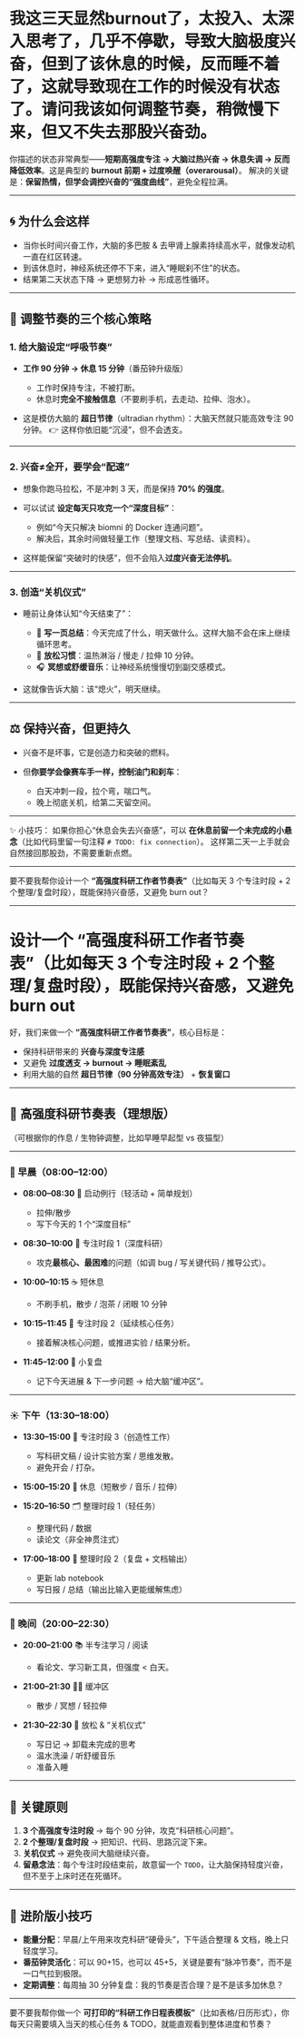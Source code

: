 
# 我这三天显然burnout了，太投入、太深入思考了，几乎不停歇，导致大脑极度兴奋，但到了该休息的时候，反而睡不着了，这就导致现在工作的时候没有状态了。请问我该如何调整节奏，稍微慢下来，但又不失去那股兴奋劲。

你描述的状态非常典型——**短期高强度专注 → 大脑过热兴奋 → 休息失调 → 反而降低效率**。这是典型的 **burnout 前期 + 过度唤醒（overarousal）**。
解决的关键是：**保留热情，但学会调控兴奋的“强度曲线”**，避免全程拉满。

---

## 🌀 为什么会这样

* 当你长时间兴奋工作，大脑的多巴胺 & 去甲肾上腺素持续高水平，就像发动机一直在红区转速。
* 到该休息时，神经系统还停不下来，进入“睡眠刹不住”的状态。
* 结果第二天状态下降 → 更想努力补 → 形成恶性循环。

---

## 🎯 调整节奏的三个核心策略

### 1. **给大脑设定“呼吸节奏”**

* **工作 90 分钟 → 休息 15 分钟**（番茄钟升级版）

  * 工作时保持专注，不被打断。
  * 休息时**完全不接触信息**（不要刷手机，去走动、拉伸、泡水）。
* 这是模仿大脑的 **超日节律**（ultradian rhythm）：大脑天然就只能高效专注 90 分钟。
  👉 这样你依旧能“沉浸”，但不会透支。

---

### 2. **兴奋≠全开，要学会“配速”**

* 想象你跑马拉松，不是冲刺 3 天，而是保持 **70% 的强度**。
* 可以试试 **设定每天只攻克一个“深度目标”**：

  * 例如“今天只解决 biomni 的 Docker 连通问题”。
  * 解决后，其余时间做轻量工作（整理文档、写总结、读资料）。
* 这样能保留“突破时的快感”，但不会陷入**过度兴奋无法停机**。

---

### 3. **创造“关机仪式”**

* 睡前让身体认知“今天结束了”：

  * 📓 **写一页总结**：今天完成了什么，明天做什么。这样大脑不会在床上继续循环思考。
  * 🌙 **放松习惯**：温热淋浴 / 慢走 / 拉伸 10 分钟。
  * 🎧 **冥想或舒缓音乐**：让神经系统慢慢切到副交感模式。
* 这就像告诉大脑：该“熄火”，明天继续。

---

## ⚖️ 保持兴奋，但更持久

* 兴奋不是坏事，它是创造力和突破的燃料。
* 但**你要学会像赛车手一样，控制油门和刹车**：

  * 白天冲刺一段，拉个弯，喘口气。
  * 晚上彻底关机，给第二天留空间。

---

✨ 小技巧：
如果你担心“休息会失去兴奋感”，可以 **在休息前留一个未完成的小悬念**（比如代码里留一句注释 `# TODO: fix connection`）。
这样第二天一上手就会自然接回那股劲，不需要重新点燃。

---

要不要我帮你设计一个 **“高强度科研工作者节奏表”**（比如每天 3 个专注时段 + 2 个整理/复盘时段），既能保持兴奋感，又避免 burn out？

---

# 设计一个 “高强度科研工作者节奏表”（比如每天 3 个专注时段 + 2 个整理/复盘时段），既能保持兴奋感，又避免 burn out

好，我们来做一个 **“高强度科研工作者节奏表”**，核心目标是：

* 保持科研带来的 **兴奋与深度专注感**
* 又避免 **过度透支 → burnout → 睡眠紊乱**
* 利用大脑的自然 **超日节律（90 分钟高效专注）** + **恢复窗口**

---

## 🧪 高强度科研节奏表（理想版）

（可根据你的作息 / 生物钟调整，比如早睡早起型 vs 夜猫型）

---

### 🌅 早晨（08:00–12:00）

* **08:00–08:30** 🌄 启动例行（轻活动 + 简单规划）

  * 拉伸/散步
  * 写下今天的 1 个“深度目标”

* **08:30–10:00** 🧠 专注时段 1（深度科研）

  * 攻克**最核心、最困难**的问题（如调 bug / 写关键代码 / 推导公式）。

* **10:00–10:15** ☕ 短休息

  * 不刷手机，散步 / 泡茶 / 闭眼 10 分钟

* **10:15–11:45** 🧠 专注时段 2（延续核心任务）

  * 接着解决核心问题，或推进实验 / 结果分析。

* **11:45–12:00** 📝 小复盘

  * 记下今天进展 & 下一步问题 → 给大脑“缓冲区”。

---

### ☀️ 下午（13:30–18:00）

* **13:30–15:00** 🧠 专注时段 3（创造性工作）

  * 写科研文稿 / 设计实验方案 / 思维发散。
  * 避免开会 / 打杂。

* **15:00–15:20** 🍵 休息（短散步 / 音乐 / 拉伸）

* **15:20–16:50** 🗂️ 整理时段 1（轻任务）

  * 整理代码 / 数据
  * 读论文（非全神贯注式）

* **17:00–18:00** 📝 整理时段 2（复盘 + 文档输出）

  * 更新 lab notebook
  * 写日报 / 总结（输出比输入更能缓解焦虑）

---

### 🌙 晚间（20:00–22:30）

* **20:00–21:00** 📚 半专注学习 / 阅读

  * 看论文、学习新工具，但强度 < 白天。
* **21:00–21:30** 🧘‍♂️ 缓冲区

  * 散步 / 冥想 / 轻拉伸
* **21:30–22:30** 🌙 放松 & “关机仪式”

  * 写日记 → 卸载未完成的思考
  * 温水洗澡 / 听舒缓音乐
  * 准备入睡

---

## 🔑 关键原则

1. **3 个高强度专注时段** → 每个 90 分钟，攻克“科研核心问题”。
2. **2 个整理/复盘时段** → 把知识、代码、思路沉淀下来。
3. **关机仪式** → 避免夜间大脑继续兴奋。
4. **留悬念法**：每个专注时段结束前，故意留一个 `TODO`，让大脑保持轻度兴奋，但不至于上床时还在死循环。

---

## 🚀 进阶版小技巧

* **能量分配**：早晨/上午用来攻克科研“硬骨头”，下午适合整理 & 文档，晚上只轻度学习。
* **番茄钟灵活化**：可以 90+15，也可以 45+5，关键是要有“脉冲节奏”，而不是一口气拉到极限。
* **定期调整**：每周抽 30 分钟复盘：我的节奏是否合理？是不是该多加休息？

---

要不要我帮你做一个 **可打印的“科研工作日程表模板”**（比如表格/日历形式），你每天只需要填入当天的核心任务 & TODO，就能直观看到整体进度和节奏？

